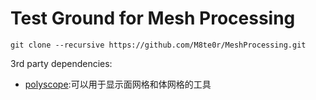 # Test Ground for Mesh Processing

``` git
git clone --recursive https://github.com/M8te0r/MeshProcessing.git
```

3rd party dependencies:
- [polyscope](https://github.com/nmwsharp/polyscope):可以用于显示面网格和体网格的工具
